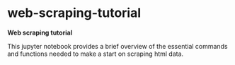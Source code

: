 # web-scraping-tutorial
<b>Web scraping tutorial</b>

This jupyter notebook provides a brief overview of the essential commands and functions needed to make a start on scraping html data.
